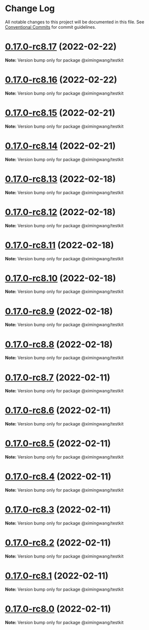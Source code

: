 # Change Log

All notable changes to this project will be documented in this file.
See [Conventional Commits](https://conventionalcommits.org) for commit guidelines.

# [0.17.0-rc8.17](https://github.com/ximingwang/lumos/compare/v0.17.0-rc8.14...v0.17.0-rc8.17) (2022-02-22)

**Note:** Version bump only for package @ximingwang/testkit





# [0.17.0-rc8.16](https://github.com/ximingwang/lumos/compare/v0.17.0-rc8.14...v0.17.0-rc8.16) (2022-02-22)

**Note:** Version bump only for package @ximingwang/testkit





# [0.17.0-rc8.15](https://github.com/ximingwang/lumos/compare/v0.17.0-rc8.7...v0.17.0-rc8.15) (2022-02-21)

**Note:** Version bump only for package @ximingwang/testkit





# [0.17.0-rc8.14](https://github.com/ximingwang/lumos/compare/v0.17.0-rc8.7...v0.17.0-rc8.14) (2022-02-21)

**Note:** Version bump only for package @ximingwang/testkit





# [0.17.0-rc8.13](https://github.com/ximingwang/lumos/compare/v0.17.0-rc8.7...v0.17.0-rc8.13) (2022-02-18)

**Note:** Version bump only for package @ximingwang/testkit





# [0.17.0-rc8.12](https://github.com/ximingwang/lumos/compare/v0.17.0-rc8.7...v0.17.0-rc8.12) (2022-02-18)

**Note:** Version bump only for package @ximingwang/testkit





# [0.17.0-rc8.11](https://github.com/ximingwang/lumos/compare/v0.17.0-rc8.7...v0.17.0-rc8.11) (2022-02-18)

**Note:** Version bump only for package @ximingwang/testkit





# [0.17.0-rc8.10](https://github.com/ximingwang/lumos/compare/v0.17.0-rc8.7...v0.17.0-rc8.10) (2022-02-18)

**Note:** Version bump only for package @ximingwang/testkit





# [0.17.0-rc8.9](https://github.com/ximingwang/lumos/compare/v0.17.0-rc8.7...v0.17.0-rc8.9) (2022-02-18)

**Note:** Version bump only for package @ximingwang/testkit





# [0.17.0-rc8.8](https://github.com/ximingwang/lumos/compare/v0.17.0-rc8.7...v0.17.0-rc8.8) (2022-02-18)

**Note:** Version bump only for package @ximingwang/testkit





# [0.17.0-rc8.7](https://github.com/ximingwang/lumos/compare/v0.17.0-rc8...v0.17.0-rc8.7) (2022-02-11)

**Note:** Version bump only for package @ximingwang/testkit

# [0.17.0-rc8.6](https://github.com/ximingwang/lumos/compare/v0.17.0-rc8...v0.17.0-rc8.6) (2022-02-11)

**Note:** Version bump only for package @ximingwang/testkit

# [0.17.0-rc8.5](https://github.com/ximingwang/lumos/compare/v0.17.0-rc8...v0.17.0-rc8.5) (2022-02-11)

**Note:** Version bump only for package @ximingwang/testkit

# [0.17.0-rc8.4](https://github.com/ximingwang/lumos/compare/v0.17.0-rc8...v0.17.0-rc8.4) (2022-02-11)

**Note:** Version bump only for package @ximingwang/testkit

# [0.17.0-rc8.3](https://github.com/nervosnetwork/lumos/compare/v0.17.0-rc8...v0.17.0-rc8.3) (2022-02-11)

**Note:** Version bump only for package @ximingwang/testkit

# [0.17.0-rc8.2](https://github.com/nervosnetwork/lumos/compare/v0.17.0-rc8...v0.17.0-rc8.2) (2022-02-11)

**Note:** Version bump only for package @ximingwang/testkit

# [0.17.0-rc8.1](https://github.com/nervosnetwork/lumos/compare/v0.17.0-rc8...v0.17.0-rc8.1) (2022-02-11)

**Note:** Version bump only for package @ximingwang/testkit

# [0.17.0-rc8.0](https://github.com/nervosnetwork/lumos/compare/v0.17.0-rc8...v0.17.0-rc8.0) (2022-02-11)

**Note:** Version bump only for package @ximingwang/testkit
